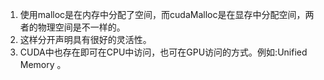 1. 使用malloc是在内存中分配了空间，而cudaMalloc是在显存中分配空间，两者的物理空间是不一样的。
2. 这样分开声明具有很好的灵活性。
3. CUDA中也存在即可在CPU中访问，也可在GPU访问的方式。例如:Unified Memory 。